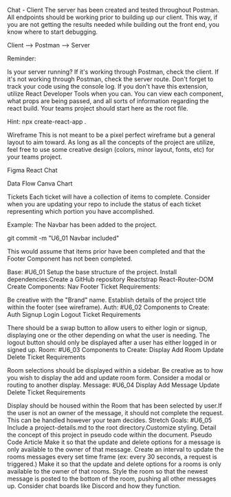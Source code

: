 Chat - Client
The server has been created and tested throughout Postman. All endpoints should be working prior to building up our client. This way, if you are not getting the results needed while building out the front end, you know where to start debugging.

Client --> Postman --> Server

Reminder:

Is your server running?
If it's working through Postman, check the client.
If it's not working through Postman, check the server route.
Don't forget to track your code using the console log.
If you don't have this extension, utilize React Developer Tools when you can.
You can view each component, what props are being passed, and all sorts of information regarding the react build.
Your teams project should start here as the root file.

Hint: npx create-react-app .

Wireframe
This is not meant to be a pixel perfect wireframe but a general layout to aim toward. As long as all the concepts of the project are utilize, feel free to use some creative design (colors, minor layout, fonts, etc) for your teams project.

Figma React Chat

Data Flow
Canva Chart

Tickets
Each ticket will have a collection of items to complete. Consider when you are updating your repo to include the status of each ticket representing which portion you have accomplished.

Example: The Navbar has been added to the project.

git commit -m "U6_01 Navbar included"

This would assume that items prior have been completed and that the Footer Component has not been completed.

Base: #U6_01
Setup the base structure of the project.
Install dependencies:Create a GitHub repository
Reactstrap
React-Router-DOM
Create Components:
Nav
Footer
Ticket Requirements:

Be creative with the "Brand" name.
Establish details of the project title within the footer (see wireframe).
Auth: #U6_02
Components to Create:
Auth
Signup
Login
Logout
Ticket Requirements

There should be a swap button to allow users to either login or signup, displaying one or the other depending on what the user is needing.
The logout button should only be displayed after a user has either logged in or signed up.
Room: #U6_03
Components to Create:
Display
Add Room
Update
Delete
Ticket Requirements

Room selections should be displayed within a sidebar.
Be creative as to how you wish to display the add and update room form.
Consider a modal or routing to another display.
Message: #U6_04
Display
Add Message
Update
Delete
Ticket Requirements

Display should be housed within the Room that has been selected by user.If the user is not an owner of the message, it should not complete the request.
This can be handled however your team decides.
Stretch Goals: #U6_05
Include a project-details.md to the root directory.Customize styling.
Detail the concept of this project in pseudo code within the document.
Pseudo Code Article
Make it so that the update and delete options for a message is only available to the owner of that message.
Create an interval to update the rooms messages every set time frame (ex: every 30 seconds, a request is triggered.)
Make it so that the update and delete options for a rooms is only available to the owner of that rooms.
Style the room so that the newest message is posted to the bottom of the room, pushing all other messages up.
Consider chat boards like Discord and how they function.